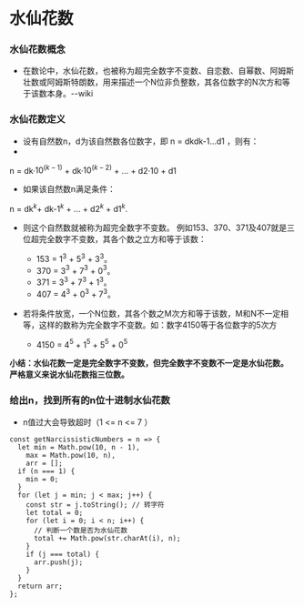 # 水仙花数


### 水仙花数概念

+ 在数论中，水仙花数，也被称为超完全数字不变数、自恋数、自幂数、阿姆斯壮数或阿姆斯特朗数，用来描述一个N位非负整数，其各位数字的N次方和等于该数本身。--wiki


### 水仙花数定义

+ 设有自然数n，d为该自然数各位数字，即 n = dkdk-1...d1 ，则有：
+ 

n =  dk·$10^{(k-1)}$ + dk·$10^{(k-2)}$ + ... + d2·10 + d1



+ 如果该自然数n满足条件：

n = dk$^k$+ dk-1$^k$ + ... + d2$^k$ + d1$^k$.

+ 则这个自然数就被称为超完全数字不变数。 例如153、370、371及407就是三位超完全数字不变数，其各个数之立方和等于该数：
  + 153 = 1$^3$ + 5$^3$ + 3$^3$。
  + 370 = 3$^3$ + 7$^3$ + 0$^3$。
  + 371 = 3$^3$ + 7$^3$ + 1$^3$。
  + 407 = 4$^3$ + 0$^3$ + 7$^3$。

+ 若将条件放宽，一个N位数，其各个数之M次方和等于该数，M和N不一定相等，这样的数称为完全数字不变数。如：数字4150等于各位数字的5次方
  + 4150 = 4$^5$ + 1$^5$ + 5$^5$ + 0$^5$ 


**小结：水仙花数一定是完全数字不变数，但完全数字不变数不一定是水仙花数。 严格意义来说水仙花数指三位数。**


### 给出n，找到所有的n位十进制水仙花数

+  n值过大会导致超时（1 <= n <= 7 ）

```
const getNarcissisticNumbers = n => {
  let min = Math.pow(10, n - 1),
    max = Math.pow(10, n),
    arr = [];
  if (n === 1) { 
    min = 0;
  }
  for (let j = min; j < max; j++) {
    const str = j.toString(); // 转字符
    let total = 0;
    for (let i = 0; i < n; i++) {
      // 判断一个数是否为水仙花数
      total += Math.pow(str.charAt(i), n); 
    }
    if (j === total) {
      arr.push(j);
    }
  }
  return arr;
};

```

